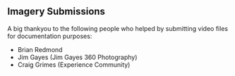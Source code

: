 ## Imagery Submissions

A big thankyou to the following people who helped by submitting video files for documentation purposes:

* Brian Redmond
* Jim Gayes (Jim Gayes 360 Photography)
* Craig Grimes (Experience Community)